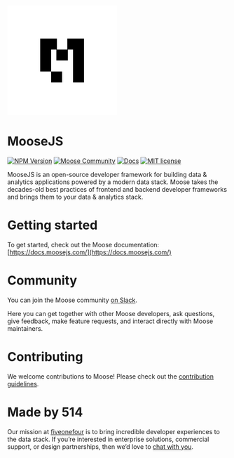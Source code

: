 <a href="https://www.moosejs.com/"><img src="logo-m-light.png" alt="moose logo" height="250px"></a>

# MooseJS

[![NPM Version](https://img.shields.io/npm/v/%40514labs%2Fmoose-cli?logo=npm)](https://www.npmjs.com/package/@514labs/moose-cli?activeTab=readme)
[![Moose Community](https://img.shields.io/badge/slack-moose_community-purple.svg?logo=slack)](https://join.slack.com/t/moose-community/shared_invite/zt-2fjh5n3wz-cnOmM9Xe9DYAgQrNu8xKxg)
[![Docs](https://img.shields.io/badge/quick_start-docs-blue.svg)](https://docs.moosejs.com/)
[![MIT license](https://img.shields.io/badge/license-MIT-yellow.svg)](LICENSE)

MooseJS is an open-source developer framework for building data & analytics applications powered by a modern data stack. Moose takes the decades-old best practices of frontend and backend developer frameworks and brings them to your data & analytics stack.

# Getting started
To get started, check out the Moose documentation: [https://docs.moosejs.com/](https://docs.moosejs.com/)

# Community
You can join the Moose community [on Slack](https://join.slack.com/t/moose-community/shared_invite/zt-2fjh5n3wz-cnOmM9Xe9DYAgQrNu8xKxg).

Here you can get together with other Moose developers, ask questions, give feedback, make feature requests, and interact directly with Moose maintainers. 

# Contributing
We welcome contributions to Moose! Please check out the [contribution guidelines](https://github.com/514-labs/moose/blob/main/CONTRIBUTING.md). 

# Made by 514
Our mission at [fiveonefour](https://www.fiveonefour.com/) is to bring incredible developer experiences to the data stack. If you’re interested in enterprise solutions, commercial support, or design partnerships, then we’d love to [chat with you](https://fiveonefour.typeform.com/signup).
